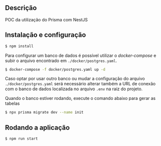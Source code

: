 ## Descrição

POC da utilização do Prisma com NestJS

## Instalação e configuração

```bash
$ npm install
```

Para configurar um banco de dados é possível utilizar o _docker-compose_ e subir o arquivo encontrado em
`./docker/postgres.yaml`.

```bash
$ docker-compose -f docker/postgres.yaml up -d
```

Caso optar por usar outro banco ou mudar a configuração do arquivo `./docker/postgres.yaml` será necessário alterar
também a URL de conexão com o banco de dados localizada no arquivo `.env` na raiz do projeto.

Quando o banco estiver rodando, execute o comando abaixo para gerar as tabelas

```bash
$ npx prisma migrate dev --name init
```

## Rodando a aplicação

```bash
$ npm run start
```
